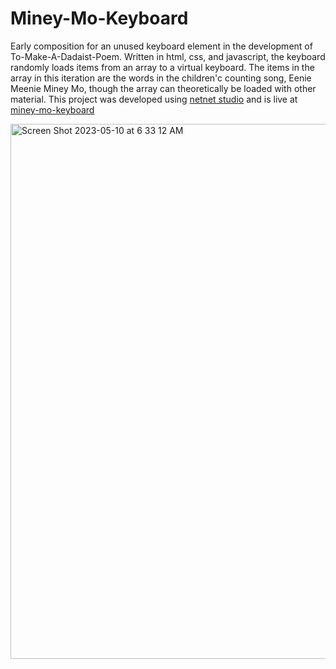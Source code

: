 # Miney-Mo-Keyboard
Early composition for an unused keyboard element in the development of To-Make-A-Dadaist-Poem. Written in html, css, and javascript, the keyboard randomly loads items from an array to a virtual keyboard. The items in the array in this iteration are the words in the children'c counting song, Eenie Meenie Miney Mo, though the array can theoretically be loaded with other material. This project was developed using [netnet studio](https://netnet.studio) and is live at [miney-mo-keyboard](https://nturge.github.io/miney-mo-keyboard/)


<img width="856" alt="Screen Shot 2023-05-10 at 6 33 12 AM" src="https://github.com/nturge/miney-mo-keyboard/assets/113140800/0481a3cc-c482-4708-917a-16f50e11952a">
